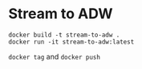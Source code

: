 # Stream to ADW

```
docker build -t stream-to-adw . 
docker run -it stream-to-adw:latest
```

`docker tag` and `docker push`